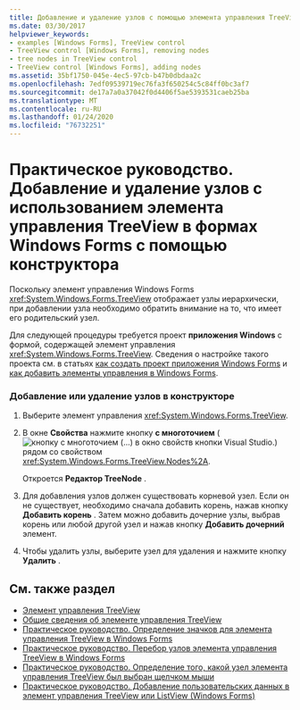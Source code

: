 ```yaml
---
title: Добавление и удаление узлов с помощью элемента управления TreeView в конструкторе
ms.date: 03/30/2017
helpviewer_keywords:
- examples [Windows Forms], TreeView control
- TreeView control [Windows Forms], removing nodes
- tree nodes in TreeView control
- TreeView control [Windows Forms], adding nodes
ms.assetid: 35bf1750-045e-4ec5-97cb-b47b0dbdaa2c
ms.openlocfilehash: 7edf09539719ec76fa3f650254c5c84ff0bc3af7
ms.sourcegitcommit: de17a7a0a37042f0d4406f5ae5393531caeb25ba
ms.translationtype: MT
ms.contentlocale: ru-RU
ms.lasthandoff: 01/24/2020
ms.locfileid: "76732251"
---
```

# <a name="how-to-add-and-remove-nodes-with-the-windows-forms-treeview-control-using-the-designer"></a>Практическое руководство. Добавление и удаление узлов с использованием элемента управления TreeView в формах Windows Forms с помощью конструктора

Поскольку элемент управления Windows Forms <xref:System.Windows.Forms.TreeView> отображает узлы иерархически, при добавлении узла необходимо обратить внимание на то, что имеет его родительский узел.

Для следующей процедуры требуется проект **приложения Windows** с формой, содержащей элемент управления <xref:System.Windows.Forms.TreeView>. Сведения о настройке такого проекта см. в статьях [как создать проект приложения Windows Forms](/visualstudio/ide/step-1-create-a-windows-forms-application-project) и [как добавить элементы управления в Windows Forms](how-to-add-controls-to-windows-forms.md).

### <a name="to-add-or-remove-nodes-in-the-designer"></a>Добавление или удаление узлов в конструкторе

1. Выберите элемент управления <xref:System.Windows.Forms.TreeView>.

2. В окне **Свойства** нажмите кнопку **с многоточием** (![кнопку с многоточием (...) в окно свойств кнопки Visual Studio.](./media/visual-studio-ellipsis-button.png)) рядом со свойством <xref:System.Windows.Forms.TreeView.Nodes%2A>.

     Откроется **Редактор TreeNode** .

3. Для добавления узлов должен существовать корневой узел. Если он не существует, необходимо сначала добавить корень, нажав кнопку **Добавить корень** . Затем можно добавить дочерние узлы, выбрав корень или любой другой узел и нажав кнопку **Добавить дочерний** элемент.

4. Чтобы удалить узлы, выберите узел для удаления и нажмите кнопку **Удалить** .

## <a name="see-also"></a>См. также раздел

- [Элемент управления TreeView](treeview-control-windows-forms.md)
- [Общие сведения об элементе управления TreeView](treeview-control-overview-windows-forms.md)
- [Практическое руководство. Определение значков для элемента управления TreeView в Windows Forms](how-to-set-icons-for-the-windows-forms-treeview-control.md)
- [Практическое руководство. Перебор узлов элемента управления TreeView в Windows Forms](how-to-iterate-through-all-nodes-of-a-windows-forms-treeview-control.md)
- [Практическое руководство. Определение того, какой узел элемента управления TreeView был выбран щелчком мыши](how-to-determine-which-treeview-node-was-clicked-windows-forms.md)
- [Практическое руководство. Добавление пользовательских данных в элемент управления TreeView или ListView (Windows Forms)](add-custom-information-to-a-treeview-or-listview-control-wf.md)
